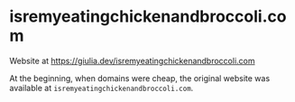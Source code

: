 # isremyeatingchickenandbroccoli.com

Website at https://giulia.dev/isremyeatingchickenandbroccoli.com

At the beginning, when domains were cheap, the original website was available at `isremyeatingchickenandbroccoli.com`.

